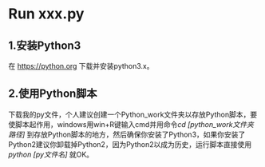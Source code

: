 # Run xxx.py
## 1.安装Python3
在 https://python.org 下载并安装python3.x。
## 2.使用Python脚本
下载我的py文件，个人建议创建一个Python_work文件夹以存放Python脚本，要使脚本起作用，windows用win+R键输入cmd并用命令*cd [python_work文件夹路径]* 到存放Python脚本的地方，然后确保你安装了Python3，如果你安装了Python2建议你卸载掉Python2，因为Python2以成为历史，运行脚本直接使用*python [py文件名]* 就OK。
